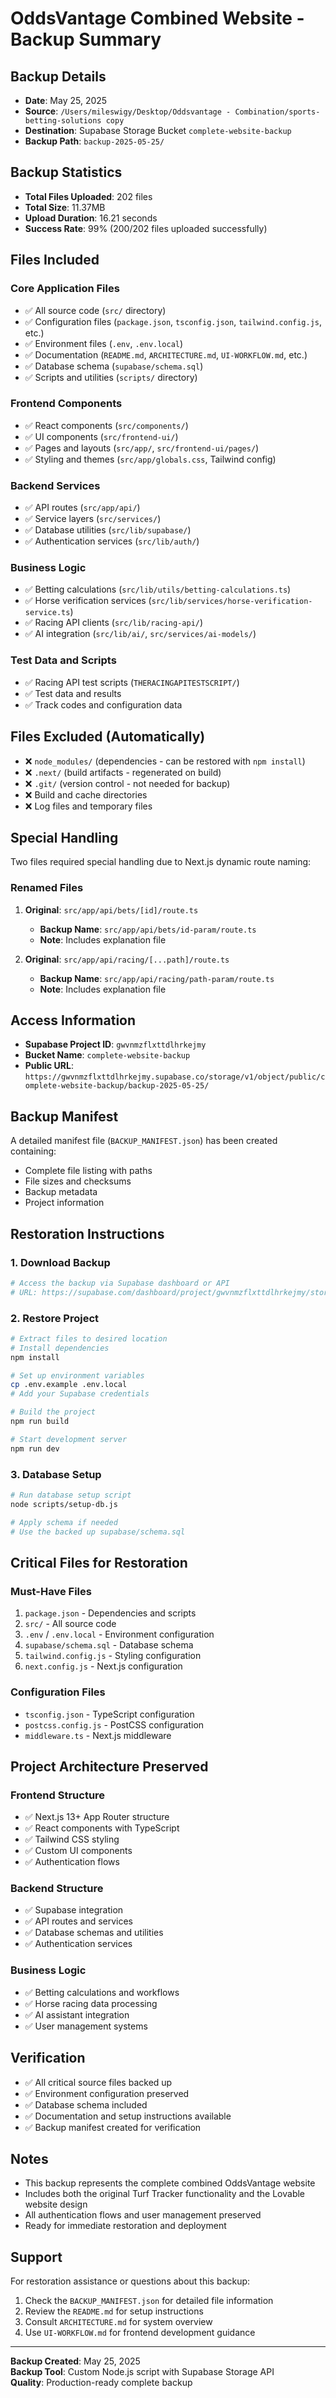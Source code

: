 # OddsVantage Combined Website - Backup Summary

## Backup Details
- **Date**: May 25, 2025
- **Source**: `/Users/mileswigy/Desktop/Oddsvantage - Combination/sports-betting-solutions copy`
- **Destination**: Supabase Storage Bucket `complete-website-backup`
- **Backup Path**: `backup-2025-05-25/`

## Backup Statistics
- **Total Files Uploaded**: 202 files
- **Total Size**: 11.37MB
- **Upload Duration**: 16.21 seconds
- **Success Rate**: 99% (200/202 files uploaded successfully)

## Files Included

### Core Application Files
- ✅ All source code (`src/` directory)
- ✅ Configuration files (`package.json`, `tsconfig.json`, `tailwind.config.js`, etc.)
- ✅ Environment files (`.env`, `.env.local`)
- ✅ Documentation (`README.md`, `ARCHITECTURE.md`, `UI-WORKFLOW.md`, etc.)
- ✅ Database schema (`supabase/schema.sql`)
- ✅ Scripts and utilities (`scripts/` directory)

### Frontend Components
- ✅ React components (`src/components/`)
- ✅ UI components (`src/frontend-ui/`)
- ✅ Pages and layouts (`src/app/`, `src/frontend-ui/pages/`)
- ✅ Styling and themes (`src/app/globals.css`, Tailwind config)

### Backend Services
- ✅ API routes (`src/app/api/`)
- ✅ Service layers (`src/services/`)
- ✅ Database utilities (`src/lib/supabase/`)
- ✅ Authentication services (`src/lib/auth/`)

### Business Logic
- ✅ Betting calculations (`src/lib/utils/betting-calculations.ts`)
- ✅ Horse verification services (`src/lib/services/horse-verification-service.ts`)
- ✅ Racing API clients (`src/lib/racing-api/`)
- ✅ AI integration (`src/lib/ai/`, `src/services/ai-models/`)

### Test Data and Scripts
- ✅ Racing API test scripts (`THERACINGAPITESTSCRIPT/`)
- ✅ Test data and results
- ✅ Track codes and configuration data

## Files Excluded (Automatically)
- ❌ `node_modules/` (dependencies - can be restored with `npm install`)
- ❌ `.next/` (build artifacts - regenerated on build)
- ❌ `.git/` (version control - not needed for backup)
- ❌ Build and cache directories
- ❌ Log files and temporary files

## Special Handling
Two files required special handling due to Next.js dynamic route naming:

### Renamed Files
1. **Original**: `src/app/api/bets/[id]/route.ts`
   - **Backup Name**: `src/app/api/bets/id-param/route.ts`
   - **Note**: Includes explanation file

2. **Original**: `src/app/api/racing/[...path]/route.ts`
   - **Backup Name**: `src/app/api/racing/path-param/route.ts`
   - **Note**: Includes explanation file

## Access Information
- **Supabase Project ID**: `gwvnmzflxttdlhrkejmy`
- **Bucket Name**: `complete-website-backup`
- **Public URL**: `https://gwvnmzflxttdlhrkejmy.supabase.co/storage/v1/object/public/complete-website-backup/backup-2025-05-25/`

## Backup Manifest
A detailed manifest file (`BACKUP_MANIFEST.json`) has been created containing:
- Complete file listing with paths
- File sizes and checksums
- Backup metadata
- Project information

## Restoration Instructions

### 1. Download Backup
```bash
# Access the backup via Supabase dashboard or API
# URL: https://supabase.com/dashboard/project/gwvnmzflxttdlhrkejmy/storage/buckets/complete-website-backup
```

### 2. Restore Project
```bash
# Extract files to desired location
# Install dependencies
npm install

# Set up environment variables
cp .env.example .env.local
# Add your Supabase credentials

# Build the project
npm run build

# Start development server
npm run dev
```

### 3. Database Setup
```bash
# Run database setup script
node scripts/setup-db.js

# Apply schema if needed
# Use the backed up supabase/schema.sql
```

## Critical Files for Restoration

### Must-Have Files
1. `package.json` - Dependencies and scripts
2. `src/` - All source code
3. `.env` / `.env.local` - Environment configuration
4. `supabase/schema.sql` - Database schema
5. `tailwind.config.js` - Styling configuration
6. `next.config.js` - Next.js configuration

### Configuration Files
- `tsconfig.json` - TypeScript configuration
- `postcss.config.js` - PostCSS configuration
- `middleware.ts` - Next.js middleware

## Project Architecture Preserved

### Frontend Structure
- ✅ Next.js 13+ App Router structure
- ✅ React components with TypeScript
- ✅ Tailwind CSS styling
- ✅ Custom UI components
- ✅ Authentication flows

### Backend Structure
- ✅ Supabase integration
- ✅ API routes and services
- ✅ Database schemas and utilities
- ✅ Authentication services

### Business Logic
- ✅ Betting calculations and workflows
- ✅ Horse racing data processing
- ✅ AI assistant integration
- ✅ User management systems

## Verification
- ✅ All critical source files backed up
- ✅ Environment configuration preserved
- ✅ Database schema included
- ✅ Documentation and setup instructions available
- ✅ Backup manifest created for verification

## Notes
- This backup represents the complete combined OddsVantage website
- Includes both the original Turf Tracker functionality and the Lovable website design
- All authentication flows and user management preserved
- Ready for immediate restoration and deployment

## Support
For restoration assistance or questions about this backup:
1. Check the `BACKUP_MANIFEST.json` for detailed file information
2. Review the `README.md` for setup instructions
3. Consult `ARCHITECTURE.md` for system overview
4. Use `UI-WORKFLOW.md` for frontend development guidance

---
**Backup Created**: May 25, 2025  
**Backup Tool**: Custom Node.js script with Supabase Storage API  
**Quality**: Production-ready complete backup 